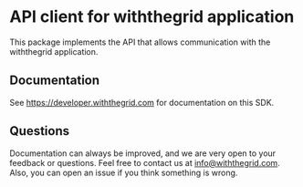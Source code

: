 # API client for withthegrid application
This package implements the API that allows communication with the withthegrid application.

## Documentation
See https://developer.withthegrid.com for documentation on this SDK.

## Questions
Documentation can always be improved, and we are very open to your feedback or questions. Feel free to contact us at info@withthegrid.com. Also, you can open an issue if you think something is wrong.

